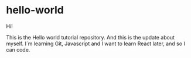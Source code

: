 # hello-world

Hi!

This is the Hello world tutorial repository.
And this is the update about myself.
I´m learning Git, Javascript and I want to learn React later, and so I can code.
